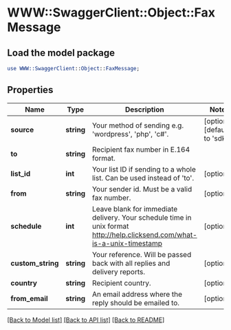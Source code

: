 # WWW::SwaggerClient::Object::FaxMessage

## Load the model package
```perl
use WWW::SwaggerClient::Object::FaxMessage;
```

## Properties
Name | Type | Description | Notes
------------ | ------------- | ------------- | -------------
**source** | **string** | Your method of sending e.g. &#39;wordpress&#39;, &#39;php&#39;, &#39;c#&#39;. | [optional] [default to &#39;sdk&#39;]
**to** | **string** | Recipient fax number in E.164 format. | 
**list_id** | **int** | Your list ID if sending to a whole list. Can be used instead of &#39;to&#39;. | [optional] 
**from** | **string** | Your sender id. Must be a valid fax number. | [optional] 
**schedule** | **int** | Leave blank for immediate delivery. Your schedule time in unix format http://help.clicksend.com/what-is-a-unix-timestamp | [optional] 
**custom_string** | **string** | Your reference. Will be passed back with all replies and delivery reports. | [optional] 
**country** | **string** | Recipient country. | [optional] 
**from_email** | **string** | An email address where the reply should be emailed to. | [optional] 

[[Back to Model list]](../README.md#documentation-for-models) [[Back to API list]](../README.md#documentation-for-api-endpoints) [[Back to README]](../README.md)


